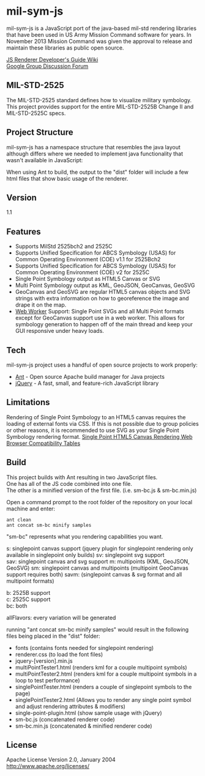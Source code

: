 mil-sym-js
=========
mil-sym-js is a JavaScript port of the java-based mil-std rendering libraries that have been used in US Army Mission Command software for years.  In November 2013 Mission Command was given the approval to release and maintain these libraries as public open source. 

[JS Renderer Developer's Guide Wiki](https://github.com/missioncommand/mil-sym-js/wiki/Developer's-Guide)  
[Google Group Discussion Forum](https://groups.google.com/forum/#!forum/mission-command-milstd-renderer)  

MIL-STD-2525
-----------
The MIL-STD-2525 standard defines how to visualize military symbology.  This project provides support for the entire MIL-STD-2525B Change II and MIL-STD-2525C specs.  

Project Structure
--------------
mil-sym-js has a namespace structure that resembles the java layout although differs where we needed to implement java functionality that wasn't available in JavaScript:
 
When using Ant to build, the output to the "dist" folder will include a few html files that show basic usage of the renderer.

Version
--------------

1.1

Features 
--------------
* Supports MilStd 2525bch2 and 2525C  
* Supports Unified Specification for ABCS Symbology (USAS) for Common Operating Environment (COE) v1.1 for 2525Bch2  
* Supports Unified Specification for ABCS Symbology (USAS) for Common Operating Environment (COE) v2 for 2525C  
* Single Point Symbology output as HTML5 Canvas or SVG  
* Multi Point Symbology output as KML, GeoJSON, GeoCanvas, GeoSVG  
* GeoCanvas and GeoSVG are regular HTML5 canvas objects and SVG strings with extra information on how to georeference the image and drape it on the map.   
* [Web Worker](https://www.html5rocks.com/en/tutorials/workers/basics/) Support: Single Point SVGs and all Multi Point formats except for GeoCanvas support use in a web worker.  This allows for symbology generation to happen off of the main thread and keep your GUI responsive under heavy loads.  


Tech
--------------

mil-sym-js project uses a handful of open source projects to work properly:

* [Ant] - Open source Apache build manager for Java projects
* [jQuery] - A fast, small, and feature-rich JavaScript library 

Limitations
--------------
  
Rendering of Single Point Symbology to an HTML5 canvas requires the loading of external fonts via CSS.  If this is not possible due to group policies or other reasons, it is recommended to use SVG as your Single Point Symbology rendering format.
[Single Point HTML5 Canvas Rendering Web Browser Compatibility Tables](https://github.com/missioncommand/mil-sym-js/blob/master/Browser%20Compatibility.md) 


Build
--------------
This project builds with Ant resulting in two JavaScript files.  
One has all of the JS code combined into one file.  
The other is a minified version of the first file. (i.e. sm-bc.js & sm-bc.min.js)

Open a command prompt to the root folder of the repository on your local machine and enter:
```
ant clean
ant concat sm-bc minify samples

```

"sm-bc" represents what you rendering capabilities you want.

s: singlepoint canvas support (jquery plugin for singlepoint rendering only available in singlepoint only builds)
sv: singlepoint svg support  
sav: singlepoint canvas and svg support
m: multipoints (KML, GeoJSON, GeoSVG) 
sm: singlepoint canvas and multipoints (multipoint GeoCanvas support requires both)
savm: (singlepoint canvas & svg format and all multipoint formats)

b: 2525B support  
c: 2525C support  
bc: both  

allFlavors: every variation will be generated

running "ant concat sm-bc minify samples" would result in the following files being placed in the "dist" folder:  
- fonts (contains fonts needed for singlepoint rendering)  
- renderer.css (to load the font files)  
- jquery-[version].min.js  
- multiPointTester1.html (renders kml for a couple multipoint symbols)  
- multiPointTester2.html (renders kml for a couple multipoint symbols in a loop to test performance)  
- singlePointTester.html (renders a couple of singlepoint symbols to the page)  
- singlePointTester2.html (Allows you to render any single point symbol and adjust rendering attributes & modifiers)  
- single-point-plugin.html (show sample usage with jQuery)  
- sm-bc.js (concatenated renderer code)  
- sm-bc.min.js (concatenated & minified renderer code)  

License
----

Apache License
Version 2.0, January 2004
http://www.apache.org/licenses/

  [Ant]: http://ant.apache.org/
  [jQuery]: http://jQuery.com
  [MIL-STD-2525]:http://www.everyspec.com/MIL-STD/MIL-STD-2000-2999/MIL-STD-2525_20727/
  
    

